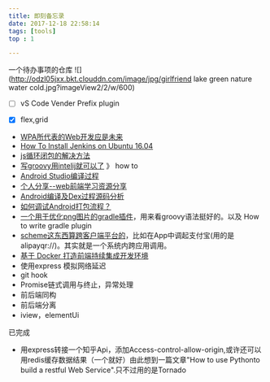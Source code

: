 ```yaml
---
title: 即刻备忘录
date: 2017-12-18 22:58:14
tags: [tools]
top : 1

---
```


一个待办事项的仓库
![](http://odzl05jxx.bkt.clouddn.com/image/jpg/girlfriend lake green nature water cold.jpg?imageView2/2/w/600)
<!--more-->


- [ ] vS Code Vender Prefix plugin
- [X] flex,grid




- [WPA所代表的Web开发应是未来](https://huangxuan.me/2017/02/09/nextgen-web-pwa/)
- [How To Install Jenkins on Ubuntu 16.04](https://www.digitalocean.com/community/tutorials/how-to-install-jenkins-on-ubuntu-16-04)
- [js循环闭包的解决方法](https://segmentfault.com/a/1190000003818163)
- [写groovy用intelij就可以了](https://www.jetbrains.com/help/idea/getting-started-with-groovy.html) 》 how to
- [Android Studio编译过程](https://fucknmb.com/2017/05/11/Android-Studio-Library%E6%A8%A1%E5%9D%97%E4%B8%ADNative%E4%BB%A3%E7%A0%81%E8%BF%9B%E8%A1%8Cdebug%E7%9A%84%E4%B8%80%E4%BA%9B%E5%9D%91/)
- [个人分享--web前端学习资源分享](https://juejin.im/post/5a0c1956f265da430a501f51)
- [Android编译及Dex过程源码分析](http://mouxuejie.com/blog/2016-06-21/multidex-compile-and-dex-source-analysis/)
- [如何调试Android打包流程？](http://www.wangyuwei.me/)
- [一个用于优化png图片的gradle插件](https://github.com/chenenyu/img-optimizer-gradle-plugin)，用来看groovy语法挺好的。以及 How to write gradle plugin
- [scheme这东西算跨客户端平台的](https://sspai.com/post/31500)，比如在App中调起支付宝(用的是alipayqr://)。其实就是一个系统内跨应用调用。
- [基于 Docker 打造前端持续集成开发环境](https://juejin.im/post/5a157b7a5188257bfe457ff0)
- 使用express 模拟网络延迟
- git hook
- Promise链式调用与终止，异常处理
- 前后端同构
- 前后端分离
- iview，elementUi



已完成
- 用express转接一个知乎Api，添加Access-control-allow-origin,或许还可以用redis缓存数据结果（一个就好）由此想到一篇文章"How to use Pythonto build a restful Web Service".只不过用的是Tornado
